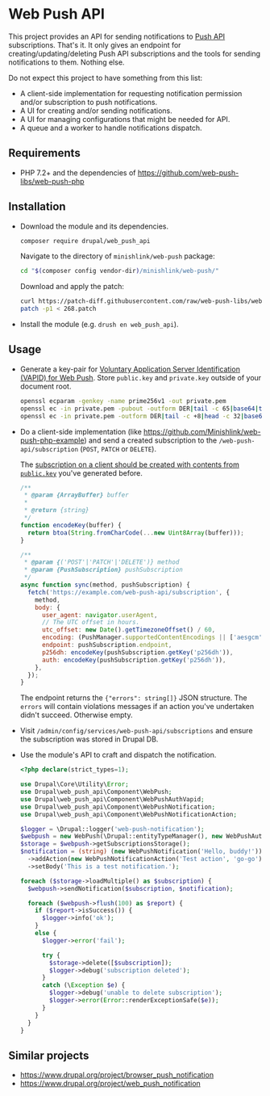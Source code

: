# Web Push API

This project provides an API for sending notifications to [Push API](https://www.w3.org/TR/push-api/) subscriptions. That's it. It only gives an endpoint for creating/updating/deleting Push API subscriptions and the tools for sending notifications to them. Nothing else.

Do not expect this project to have something from this list:

- A client-side implementation for requesting notification permission and/or subscription to push notifications.
- A UI for creating and/or sending notifications.
- A UI for managing configurations that might be needed for API.
- A queue and a worker to handle notifications dispatch.

## Requirements

- PHP 7.2+ and the dependencies of https://github.com/web-push-libs/web-push-php

## Installation

- Download the module and its dependencies.

  ```bash
  composer require drupal/web_push_api
  ```

  Navigate to the directory of `minishlink/web-push` package:

  ```bash
  cd "$(composer config vendor-dir)/minishlink/web-push/"
  ```

  Download and apply the patch:

  ```bash
  curl https://patch-diff.githubusercontent.com/raw/web-push-libs/web-push-php/pull/268.patch -o ./268.patch
  patch -p1 < 268.patch
  ```

- Install the module (e.g. `drush en web_push_api`).

## Usage

- Generate a key-pair for [Voluntary Application Server Identification (VAPID) for Web Push](https://tools.ietf.org/id/draft-ietf-webpush-vapid-03.html). Store `public.key` and `private.key` outside of your document root.

  ```bash
  openssl ecparam -genkey -name prime256v1 -out private.pem
  openssl ec -in private.pem -pubout -outform DER|tail -c 65|base64|tr -d '=' |tr '/+' '_-' >> public.key
  openssl ec -in private.pem -outform DER|tail -c +8|head -c 32|base64|tr -d '=' |tr '/+' '_-' >> private.key
  ```

- Do a client-side implementation (like https://github.com/Minishlink/web-push-php-example) and send a created subscription to the `/web-push-api/subscription` (`POST`, `PATCH` or `DELETE`).

  The [subscription on a client should be created with contents from `public.key`](https://developers.google.com/web/fundamentals/push-notifications/subscribing-a-user#subscribe_a_user_with_pushmanager) you've generated before.

  ```javascript
  /**
   * @param {ArrayBuffer} buffer
   *
   * @return {string}
   */
  function encodeKey(buffer) {
    return btoa(String.fromCharCode(...new Uint8Array(buffer)));
  }

  /**
   * @param {('POST'|'PATCH'|'DELETE')} method
   * @param {PushSubscription} pushSubscription
   */
  async function sync(method, pushSubscription) {
    fetch('https://example.com/web-push-api/subscription', {
      method,
      body: {
        user_agent: navigator.userAgent,
        // The UTC offset in hours.
        utc_offset: new Date().getTimezoneOffset() / 60,
        encoding: (PushManager.supportedContentEncodings || ['aesgcm'])[0],
        endpoint: pushSubscription.endpoint,
        p256dh: encodeKey(pushSubscription.getKey('p256dh')),
        auth: encodeKey(pushSubscription.getKey('p256dh')),
      },
    });
  }
  ```

  The endpoint returns the `{"errors": string[]}` JSON structure. The `errors` will contain violations messages if an action you've undertaken didn't succeed. Otherwise empty.

- Visit `/admin/config/services/web-push-api/subscriptions` and ensure the subscription was stored in Drupal DB.

- Use the module's API to craft and dispatch the notification.

  ```php
  <?php declare(strict_types=1);

  use Drupal\Core\Utility\Error;
  use Drupal\web_push_api\Component\WebPush;
  use Drupal\web_push_api\Component\WebPushAuthVapid;
  use Drupal\web_push_api\Component\WebPushNotification;
  use Drupal\web_push_api\Component\WebPushNotificationAction;

  $logger = \Drupal::logger('web-push-notification');
  $webpush = new WebPush(\Drupal::entityTypeManager(), new WebPushAuthVapid('/path/to/public.key', '/path/to/private.key'));
  $storage = $webpush->getSubscriptionsStorage();
  $notification = (string) (new WebPushNotification('Hello, buddy!'))
    ->addAction(new WebPushNotificationAction('Test action', 'go-go'))
    ->setBody('This is a test notification.');

  foreach ($storage->loadMultiple() as $subscription) {
    $webpush->sendNotification($subscription, $notification);

    foreach ($webpush->flush(100) as $report) {
      if ($report->isSuccess()) {
        $logger->info('ok');
      }
      else {
        $logger->error('fail');

        try {
          $storage->delete([$subscription]);
          $logger->debug('subscription deleted');
        }
        catch (\Exception $e) {
          $logger->debug('unable to delete subscription');
          $logger->error(Error::renderExceptionSafe($e));
        }
      }
    }
  }
  ```

## Similar projects

- https://www.drupal.org/project/browser_push_notification
- https://www.drupal.org/project/web_push_notification
